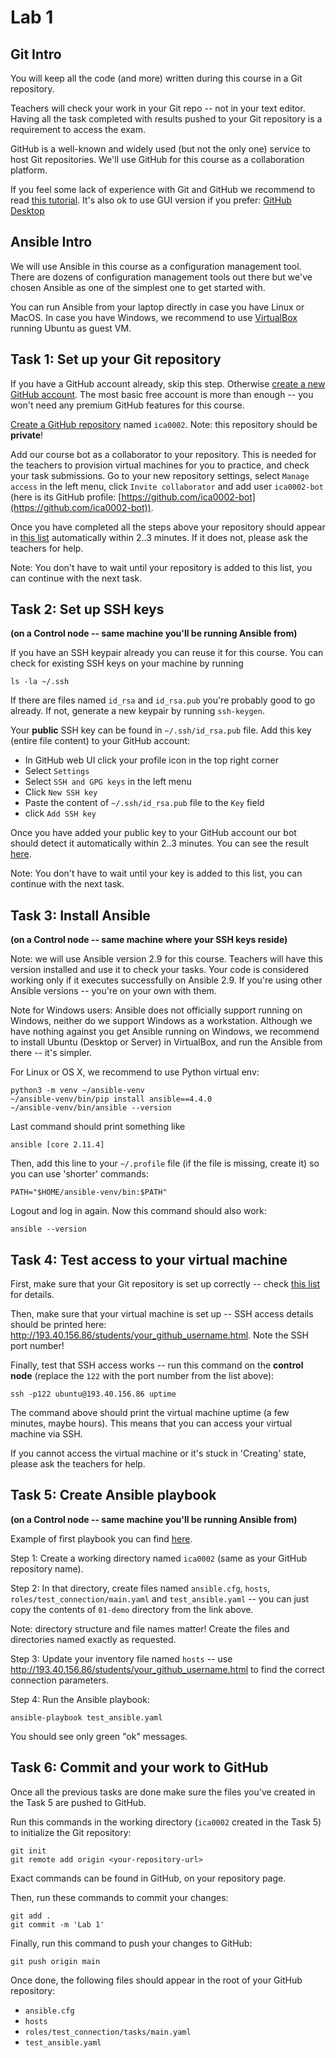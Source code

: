 # Lab 1

## Git Intro

You will keep all the code (and more) written during this course in a Git
repository.

Teachers will check your work in your Git repo -- not in your text editor.
Having all the task completed with results pushed to your Git repository is a
requirement to access the exam.

GitHub is a well-known and widely used (but not the only one) service to host
Git repositories. We'll use GitHub for this course as a collaboration platform.

If you feel some lack of experience with Git and GitHub we recommend to read
[this tutorial](https://guides.github.com/introduction/git-handbook).
It's also ok to use GUI version if you prefer: [GitHub Desktop](https://desktop.github.com/)


## Ansible Intro

We will use Ansible in this course as a configuration management tool. There are
dozens of configuration management tools out there but we've chosen Ansible as
one of the simplest one to get started with.

You can run Ansible from your laptop directly in case you have Linux or MacOS.
In case you have Windows, we recommend to use
[VirtualBox](https://www.virtualbox.org/wiki/Downloads) running Ubuntu as guest VM.


## Task 1: Set up your Git repository

If you have a GitHub account already, skip this step. Otherwise
[create a new GitHub account](https://github.com/join). The most basic free
account is more than enough -- you won't need any premium GitHub features for
this course.

[Create a GitHub repository](https://github.com/new) named `ica0002`. Note: this
repository should be **private**!

Add our course bot as a collaborator to your repository. This is needed for the
teachers to provision virtual machines for you to practice, and check your task
submissions. Go to your new repository settings, select `Manage access` in the
left menu, click `Invite collaborator` and add user `ica0002-bot` (here is its
GitHub profile: [https://github.com/ica0002-bot](https://github.com/ica0002-bot)).

Once you have completed all the steps above your repository should appear in
[this list](http://193.40.156.86/students.html) automatically within 2..3
minutes. If it does not, please ask the teachers for help.

Note: You don't have to wait until your repository is added to this list, you
can continue with the next task.


## Task 2: Set up SSH keys

**(on a Control node -- same machine you'll be running Ansible from)**

If you have an SSH  keypair already you can reuse it for this course. You can
check for existing SSH keys on your machine by running

    ls -la ~/.ssh

If there are files named `id_rsa` and `id_rsa.pub` you're probably good to go
already. If not, generate a new keypair by running `ssh-keygen`.

Your **public** SSH key can be found in `~/.ssh/id_rsa.pub` file. Add this key
(entire file content) to your GitHub account:
 - In GitHub web UI click your profile icon in the top right corner
 - Select `Settings`
 - Select `SSH and GPG keys` in the left menu
 - Click `New SSH key`
 - Paste the content of `~/.ssh/id_rsa.pub` file to the `Key` field
 - click `Add SSH key`

Once you have added your public key to your GitHub account our bot should detect
it automatically within 2..3 minutes. You can see the result
[here](http://193.40.156.86/students.html).

Note: You don't have to wait until your key is added to this list, you can
continue with the next task.


## Task 3: Install Ansible

**(on a Control node -- same machine where your SSH keys reside)**

Note: we will use Ansible version 2.9 for this course. Teachers will have this
version installed and use it to check your tasks. Your code is considered
working only if it executes successfully on Ansible 2.9. If you're using other
Ansible versions -- you're on your own with them.

Note for Windows users: Ansible does not officially support running on Windows,
neither do we support Windows as a workstation. Although we have nothing against
you get Ansible running on Windows, we recommend to install Ubuntu (Desktop
or Server) in VirtualBox, and run the Ansible from there -- it's simpler.

For Linux or OS X, we recommend to use Python virtual env:

    python3 -m venv ~/ansible-venv
    ~/ansible-venv/bin/pip install ansible==4.4.0
    ~/ansible-venv/bin/ansible --version

Last command should print something like

    ansible [core 2.11.4]

Then, add this line to your `~/.profile` file (if the file is missing, create it)
so you can use 'shorter' commands:

    PATH="$HOME/ansible-venv/bin:$PATH"

Logout and log in again. Now this command should also work:

    ansible --version


## Task 4: Test access to your virtual machine

First, make sure that your Git repository is set up correctly -- check
[this list](http://193.40.156.86/students.html) for details.

Then, make sure that your virtual machine is set up -- SSH access details should
be printed here: http://193.40.156.86/students/your_github_username.html. Note the SSH port number!

Finally, test that SSH access works -- run this command on the **control node**
(replace the `122` with the port number from the list above):

    ssh -p122 ubuntu@193.40.156.86 uptime

The command above should print the virtual machine uptime (a few minutes, maybe
hours). This means that you can access your virtual machine via SSH.

If you cannot access the virtual machine or it's stuck in 'Creating' state,
please ask the teachers for help.


## Task 5: Create Ansible playbook

**(on a Control node -- same machine you'll be running Ansible from)**

Example of first playbook you can find [here](01-demo).

Step 1: Create a working directory named `ica0002` (same as your GitHub
repository name).

Step 2: In that directory, create files named `ansible.cfg`, `hosts`,
`roles/test_connection/main.yaml` and `test_ansible.yaml` -- you can just copy
the contents of `01-demo` directory from the link above.

Note: directory structure and file names matter! Create the files and
directories named exactly as requested.

Step 3: Update your inventory file named `hosts` -- use
http://193.40.156.86/students/your_github_username.html to find the correct connection
parameters.

Step 4: Run the Ansible playbook:

    ansible-playbook test_ansible.yaml

You should see only green "ok" messages.


## Task 6: Commit and your work to GitHub

Once all the previous tasks are done make sure the files you've created in the
Task 5 are pushed to GitHub.

Run this commands in the working directory (`ica0002` created in the Task 5) to
initialize the Git repository:

    git init
    git remote add origin <your-repository-url>

Exact commands can be found in GitHub, on your repository page.

Then, run these commands to commit your changes:

    git add .
    git commit -m 'Lab 1'


Finally, run this command to push your changes to GitHub:

    git push origin main

Once done, the following files should appear in the root of your GitHub
repository:
 - `ansible.cfg`
 - `hosts`
 - `roles/test_connection/tasks/main.yaml`
 - `test_ansible.yaml`
